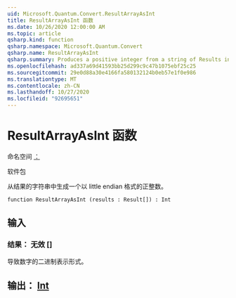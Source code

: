 ```yaml
---
uid: Microsoft.Quantum.Convert.ResultArrayAsInt
title: ResultArrayAsInt 函数
ms.date: 10/26/2020 12:00:00 AM
ms.topic: article
qsharp.kind: function
qsharp.namespace: Microsoft.Quantum.Convert
qsharp.name: ResultArrayAsInt
qsharp.summary: Produces a positive integer from a string of Results in little endian format.
ms.openlocfilehash: ad337a69d41593bb25d299c9c47b1075ebf25c25
ms.sourcegitcommit: 29e0d88a30e4166fa580132124b0eb57e1f0e986
ms.translationtype: MT
ms.contentlocale: zh-CN
ms.lasthandoff: 10/27/2020
ms.locfileid: "92695651"
---
```

# <a name="resultarrayasint-function"></a>ResultArrayAsInt 函数

命名空间 [：](xref:Microsoft.Quantum.Convert)

软件包 [](https://nuget.org/packages/)


从结果的字符串中生成一个以 little endian 格式的正整数。

```qsharp
function ResultArrayAsInt (results : Result[]) : Int
```


## <a name="input"></a>输入

### <a name="results--__invalidresult__"></a>结果： __无效 <Result>__ []

导致数字的二进制表示形式。



## <a name="output--int"></a>输出： [Int](xref:microsoft.quantum.lang-ref.int)

